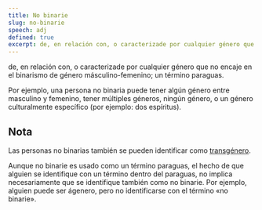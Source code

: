 ```yaml
---
title: No binarie
slug: no-binarie
speech: adj
defined: true
excerpt: de, en relación con, o caracterizade por cualquier género que no encaje en el binarismo de género másculino-femenino; un término paraguas.
---
```


de, en relación con, o caracterizade por cualquier género que no encaje en el binarismo de género másculino-femenino; un término paraguas.

Por ejemplo, una persona no binaria puede tener algún género entre masculino y femenino, tener múltiples géneros, ningún género, o un género culturalmente específico (por ejemplo: dos espíritus).

## Nota

Las personas no binarias también se pueden identificar como [transgénero](/es/definiciones/transgenero).

Aunque no binarie es usado como un término paraguas, el hecho de que alguien se identifique con un término dentro del paraguas, no implica necesariamente que se identifique también como no binarie. Por ejemplo, alguien puede ser ágenero, pero no identificarse con el término «no binarie».
